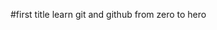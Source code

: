 #first title
learn git and github from zero to hero

                                                                                                                               